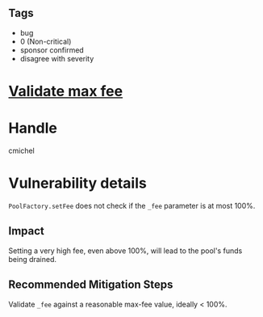 ## Tags

- bug
- 0 (Non-critical)
- sponsor confirmed
- disagree with severity

# [Validate max fee](https://github.com/code-423n4/2021-10-tracer-findings/issues/21) 

# Handle

cmichel


# Vulnerability details

`PoolFactory.setFee` does not check if the `_fee` parameter is at most 100%.

## Impact
Setting a very high fee, even above 100%, will lead to the pool's funds being drained.

## Recommended Mitigation Steps
Validate `_fee` against a reasonable max-fee value, ideally < 100%.


